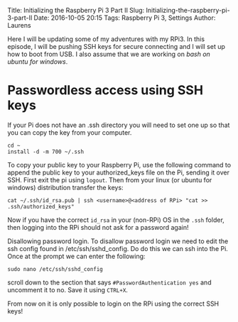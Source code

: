 Title: Initializing the Raspberry Pi 3 Part II
Slug: Initializing-the-raspberry-pi-3-part-II
Date: 2016-10-05 20:15
Tags: Raspberry Pi 3, Settings
Author: Laurens

Here I will be updating some of my adventures with my RPi3. In this episode, I will be pushing SSH keys for secure connecting and I will set up how to boot from USB. I also assume that we are working on *bash on ubuntu for windows*.

# Passwordless access using SSH keys
If your Pi does not have an .ssh directory you will need to set one up so that you can copy the key from your computer.
```
cd ~
install -d -m 700 ~/.ssh
```
To copy your public key to your Raspberry Pi, use the following command to append the public key to your authorized_keys file on the Pi, sending it over SSH. First exit the pi using `logout`. Then from your linux (or ubuntu for windows) distribution transfer the keys:
```
cat ~/.ssh/id_rsa.pub | ssh <username>@<address of RPi> "cat >> .ssh/authorized_keys"
```
Now if you have the correct `id_rsa` in your (non-RPi) OS in the `.ssh` folder, then logging into the RPi should not ask for a password again!

Disallowing password login. To disallow password login we need to edit the ssh config found in /etc/ssh/sshd_config. Do do this we can ssh into the Pi. Once at the prompt we can enter the following:
```
sudo nano /etc/ssh/sshd_config
```
scroll down to the section that says `#PasswordAuthentication yes` and uncomment it to no. Save it using `CTRL+X`.

From now on it is only possible to login on the RPi using the correct SSH keys!
